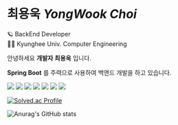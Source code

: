 # 최용욱 *YongWook Choi*
🪐 BackEnd Developer  
👨‍🏫 Kyunghee Univ. Computer Engineering    

안녕하세요 **개발자 최용욱** 입니다.

**Spring Boot** 를 주력으로 사용하여 백앤드 개발을 하고 있습니다.


<a href="https://www.java.com/ko/"><img src="https://img.shields.io/badge/Java-F58219?style=flat-square&logo=Java&logoColor=white"/></a>
<a href="https://spring.io/projects/spring-boot"><img src="https://img.shields.io/badge/SpringBoot-6AAE3D?style=flat-square&logo=SpringBoot&logoColor=white"/></a>
<a href="https://spring.io/projects/spring-data-jpa"><img src="https://img.shields.io/badge/Spring Data JPA-6AAE3D?style=flat-square&logo=&logoColor=white"/></a>
<a href="https://www.mysql.com/"><img src="https://img.shields.io/badge/MySQL-4479A1?style=flat-square&logo=MySQL&logoColor=white"/></a>
<a href="https://www.npmjs.com/"><img src="https://img.shields.io/badge/Npm-red?style=flat-square&logo=Npm&logoColor=white"/></a>
<a href="https://nodejs.org/en"><img src="https://img.shields.io/badge/Node.js-green?style=flat-square&logo=Node.js&logoColor=white"/></a>
<a href="https://aws.amazon.com/ko/?nc2=h_lg"><img src="https://img.shields.io/badge/AWS-F89501?style=flat-square&logo=Amazon AWS&logoColor=white"/></a>  

[![Solved.ac Profile](http://mazassumnida.wtf/api/generate_badge?boj=younguk10077)](https://solved.ac/younguk10077)<br/>  

![Anurag's GitHub stats](https://github-readme-stats.vercel.app/api?username=CYY1007&show_icons=true&theme=radical)

